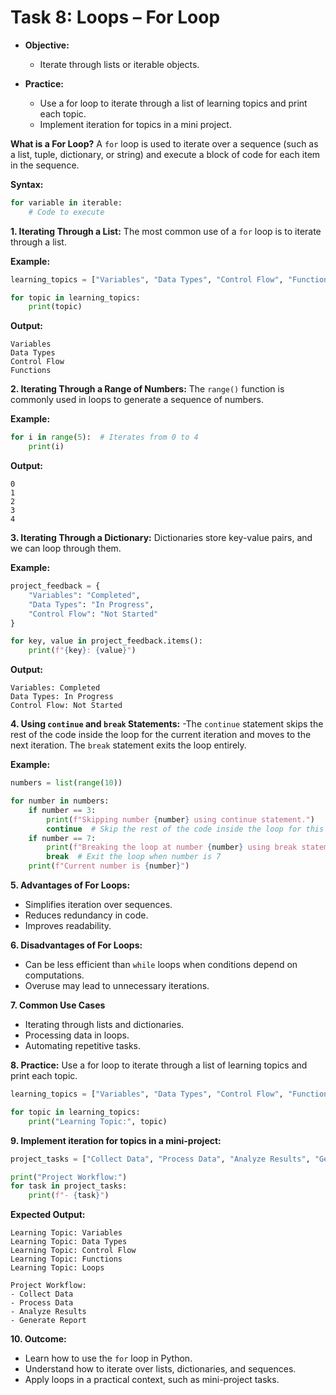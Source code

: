 # Task 8: Loops – For Loop
- **Objective:**
    - Iterate through lists or iterable objects.

- **Practice:**
    - Use a for loop to iterate through a list of learning topics and print each topic.
    - Implement iteration for topics in a mini project.


**What is a For Loop?**
A `for` loop is used to iterate over a sequence (such as a list, tuple, dictionary, or string) and execute a block of code for each item in the sequence.

 **Syntax:**
```python
for variable in iterable:
    # Code to execute
```

**1. Iterating Through a List:**
The most common use of a `for` loop is to iterate through a list.

**Example:**
```python
learning_topics = ["Variables", "Data Types", "Control Flow", "Functions"]

for topic in learning_topics:
    print(topic)
```
**Output:**
```
Variables
Data Types
Control Flow
Functions
```

**2. Iterating Through a Range of Numbers:**
The `range()` function is commonly used in loops to generate a sequence of numbers.

**Example:**
```python
for i in range(5):  # Iterates from 0 to 4
    print(i)
```
**Output:**
```
0
1
2
3
4
```

**3. Iterating Through a Dictionary:**
Dictionaries store key-value pairs, and we can loop through them.

**Example:**
```python
project_feedback = {
    "Variables": "Completed",
    "Data Types": "In Progress",
    "Control Flow": "Not Started"
}

for key, value in project_feedback.items():
    print(f"{key}: {value}")
```
**Output:**
```
Variables: Completed
Data Types: In Progress
Control Flow: Not Started
```

**4. Using `continue` and `break` Statements:**
-The `continue` statement skips the rest of the code inside the loop for the current iteration and moves to the next iteration. The `break` statement exits the loop entirely.

**Example:**
```python
numbers = list(range(10))

for number in numbers:
    if number == 3:
        print(f"Skipping number {number} using continue statement.")
        continue  # Skip the rest of the code inside the loop for this iteration
    if number == 7:
        print(f"Breaking the loop at number {number} using break statement.")
        break  # Exit the loop when number is 7
    print(f"Current number is {number}")
```
**5. Advantages of For Loops:**
- Simplifies iteration over sequences.
- Reduces redundancy in code.
- Improves readability.

**6. Disadvantages of For Loops:**
- Can be less efficient than `while` loops when conditions depend on computations.
- Overuse may lead to unnecessary iterations.

**7. Common Use Cases**
- Iterating through lists and dictionaries.
- Processing data in loops.
- Automating repetitive tasks.

**8. Practice:**
Use a for loop to iterate through a list of learning topics and print each topic.

```python
learning_topics = ["Variables", "Data Types", "Control Flow", "Functions", "Loops"]

for topic in learning_topics:
    print("Learning Topic:", topic)
```

**9. Implement iteration for topics in a mini-project:**
```python
project_tasks = ["Collect Data", "Process Data", "Analyze Results", "Generate Report"]

print("Project Workflow:")
for task in project_tasks:
    print(f"- {task}")
```

**Expected Output:**
```
Learning Topic: Variables
Learning Topic: Data Types
Learning Topic: Control Flow
Learning Topic: Functions
Learning Topic: Loops

Project Workflow:
- Collect Data
- Process Data
- Analyze Results
- Generate Report
```

**10. Outcome:**
- Learn how to use the `for` loop in Python.
- Understand how to iterate over lists, dictionaries, and sequences.
- Apply loops in a practical context, such as mini-project tasks.

